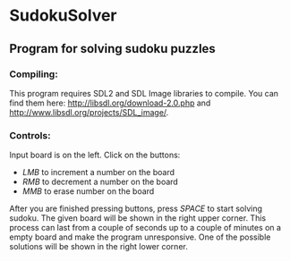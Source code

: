 # SudokuSolver
## Program for solving sudoku puzzles
### Compiling:
This program requires SDL2 and SDL Image libraries to compile. You can find them here: http://libsdl.org/download-2.0.php and http://www.libsdl.org/projects/SDL_image/.
### Controls:
Input board is on the left. Click on the buttons:
- *LMB* to increment a number on the board
- *RMB* to decrement a number on the board
- *MMB* to erase number on the board

After you are finished pressing buttons, press *SPACE* to start solving sudoku. The given board will be shown in the right upper corner. This process can last from a couple of seconds up to a couple of minutes on a empty board and make the program unresponsive. One of the possible solutions will be shown in the right lower corner.
